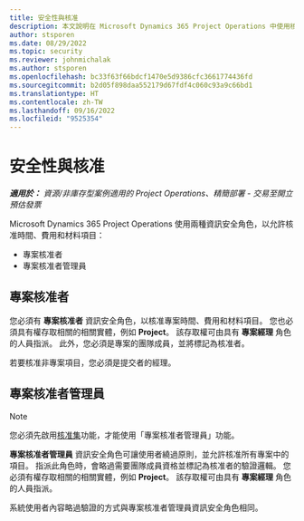 ```yaml
---
title: 安全性與核准
description: 本文說明在 Microsoft Dynamics 365 Project Operations 中使用核准的安全性設定。
author: stsporen
ms.date: 08/29/2022
ms.topic: security
ms.reviewer: johnmichalak
ms.author: stsporen
ms.openlocfilehash: bc33f63f66bdcf1470e5d9386cfc3661774436fd
ms.sourcegitcommit: b2d05f898daa552179d67fdf4c060c93a9c66bd1
ms.translationtype: HT
ms.contentlocale: zh-TW
ms.lasthandoff: 09/16/2022
ms.locfileid: "9525354"
---
```

# <a name="security-and-approvals"></a>安全性與核准

_**適用於：** 資源/非庫存型案例適用的 Project Operations、精簡部署 - 交易至開立預估發票_

Microsoft Dynamics 365 Project Operations 使用兩種資訊安全角色，以允許核准時間、費用和材料項目：

- 專案核准者
- 專案核准者管理員

## <a name="project-approver"></a>專案核准者

您必須有 **專案核准者** 資訊安全角色，以核准專案時間、費用和材料項目。 您也必須具有權存取相關的相關實體，例如 **Project**。 該存取權可由具有 **專案經理** 角色的人員指派。 此外，您必須是專案的團隊成員，並將標記為核准者。

若要核准非專案項目，您必須是提交者的經理。

## <a name="project-approver-admin"></a>專案核准者管理員

> [!NOTE]
> 您必須先啟用[核准集](approval-sets.md)功能，才能使用「專案核准者管理員」功能。

**專案核准者管理員** 資訊安全角色可讓使用者繞過原則，並允許核准所有專案中的項目。 指派此角色時，會略過需要團隊成員資格並標記為核准者的驗證邏輯。 您必須有權存取相關的相關實體，例如 **Project**。 該存取權可由具有 **專案經理** 角色的人員指派。

系統使用者內容略過驗證的方式與專案核准者管理員資訊安全角色相同。
